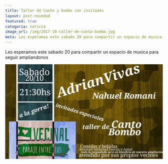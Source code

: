 ```yaml
---
title: Taller de Canto y bombo con invitades
layout: post-novedad
featured: true
categoria: noticia
image_url: /img/2017-10-taller-de-canto-bombo.jpg
meta: Les esperamos este sabado 20 para compartir un espacio de musica para seguir ampliandonos
--- 
```


Les esperamos este sabado 20 para compartir un espacio de musica para seguir ampliandonos

<div style="position: relative;">
	<div class="gallery col-3">

<a style="width: 100%;" href="/img/2017-10-taller-de-canto-bombo.jpg" data-fancybox="images" data-srcset="/img/2017-10-taller-de-canto-bombo.jpg" class="item-gallery">
<img src="/img/2017-10-taller-de-canto-bombo.jpg" />
</a>

</div>
</div>